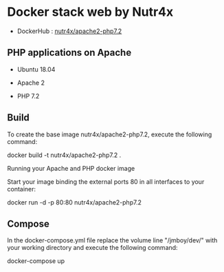 # Docker stack web by Nutr4x

- DockerHub : [nutr4x/apache2-php7.2](https://hub.docker.com/r/nutr4x/apache2-php7.2/)
 
## PHP applications on Apache

- Ubuntu 18.04

- Apache 2

- PHP 7.2

## Build

To create the base image nutr4x/apache2-php7.2, execute the following command:

docker build -t nutr4x/apache2-php7.2 .

Running your Apache and PHP docker image

Start your image binding the external ports 80 in all interfaces to your container:

docker run -d -p 80:80 nutr4x/apache2-php7.2

## Compose

In the docker-compose.yml file replace the volume line "/jmboy/dev/" with your working directory and execute the following command:

docker-compose up